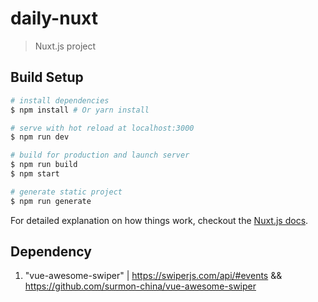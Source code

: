 # daily-nuxt

> Nuxt.js project

## Build Setup

```bash
# install dependencies
$ npm install # Or yarn install

# serve with hot reload at localhost:3000
$ npm run dev

# build for production and launch server
$ npm run build
$ npm start

# generate static project
$ npm run generate
```

For detailed explanation on how things work, checkout the [Nuxt.js docs](https://github.com/nuxt/nuxt.js).

## Dependency

1. "vue-awesome-swiper"
   | https://swiperjs.com/api/#events && https://github.com/surmon-china/vue-awesome-swiper
